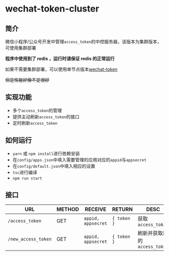 # wechat-token-cluster

## 简介

微信小程序/公众号开发中管理`access_token`的中控服务器，该版本为集群版本，可使用集群部署

**程序中使用到了 redis ，运行时请保证 redis 的正常运行**

如果不需要集群部署，可以使用单节点版本[wechat-token](https://github.com/zlcatwu/wechat-token.git)

~~但是性能好像不是很好~~

## 实现功能

* 多个`access_token`的管理
* 提供主动刷新`access_token`的接口
* 定时刷新`access_token`

## 如何运行

* `yarn` 或 `npm install`进行依赖安装
* 在`config/apps.json`中填入需要管理的应用对应的`appid`与`appsecret`
* 在`config/default.json`中填入相应的设置
* `tsc`进行编译
* `npm run start`

## 接口

| URL                 | METHOD | RECEIVE            | RETURN      | DESC                         |
| ------------------- | ------ | ------------------ | ----------- | ---------------------------- |
| `/access_token`     | GET    | `appid, appsecret` | `{ token }` | 获取`access_token`           |
| `/new_access_token` | GET    | `appid, appsecret` | `{ token }` | 刷新并获取新的`access_token` |

